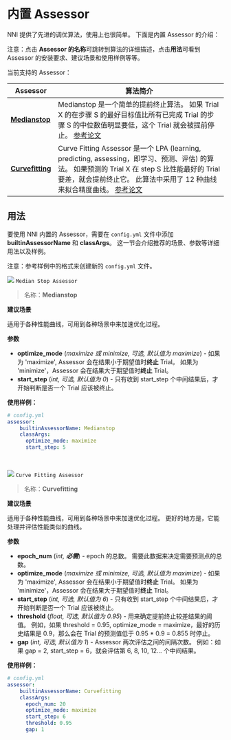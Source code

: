# 内置 Assessor

NNI 提供了先进的调优算法，使用上也很简单。 下面是内置 Assessor 的介绍：

注意：点击 **Assessor 的名称**可跳转到算法的详细描述，点击**用法**可看到 Assessor 的安装要求、建议场景和使用样例等等。

当前支持的 Assessor：

| Assessor                          | 算法简介                                                                                                                                                                                                                                                      |
| --------------------------------- | --------------------------------------------------------------------------------------------------------------------------------------------------------------------------------------------------------------------------------------------------------- |
| [**Medianstop**](#MedianStop)     | Medianstop 是一个简单的提前终止算法。 如果 Trial X 的在步骤 S 的最好目标值比所有已完成 Trial 的步骤 S 的中位数值明显要低，这个 Trial 就会被提前停止。 [参考论文](https://static.googleusercontent.com/media/research.google.com/en//pubs/archive/46180.pdf)                                                         |
| [**Curvefitting**](#Curvefitting) | Curve Fitting Assessor 是一个 LPA (learning, predicting, assessing，即学习、预测、评估) 的算法。 如果预测的 Trial X 在 step S 比性能最好的 Trial 要差，就会提前终止它。 此算法中采用了 12 种曲线来拟合精度曲线。 [参考论文](http://aad.informatik.uni-freiburg.de/papers/15-IJCAI-Extrapolation_of_Learning_Curves.pdf) |

## 用法

要使用 NNI 内置的 Assessor，需要在 `config.yml` 文件中添加 **builtinAssessorName** 和 **classArgs**。 这一节会介绍推荐的场景、参数等详细用法以及样例。

注意：参考样例中的格式来创建新的 `config.yml` 文件。

<a name="MedianStop"></a>

![](https://placehold.it/15/1589F0/000000?text=+) `Median Stop Assessor`

> 名称：**Medianstop**

**建议场景**

适用于各种性能曲线，可用到各种场景中来加速优化过程。

**参数**

* **optimize_mode** (*maximize 或 minimize, 可选, 默认值为 maximize*) - 如果为 'maximize', Assessor 会在结果小于期望值时**终止** Trial。 如果为 'minimize'，Assessor 会在结果大于期望值时**终止** Trial。
* **start_step** (*int, 可选, 默认值为 0*) - 只有收到 start_step 个中间结果后，才开始判断是否一个 Trial 应该被终止。

**使用样例：**

```yaml
# config.yml
assessor:
    builtinAssessorName: Medianstop
    classArgs:
      optimize_mode: maximize
      start_step: 5
```

<br />

<a name="Curvefitting"></a>

![](https://placehold.it/15/1589F0/000000?text=+) `Curve Fitting Assessor`

> 名称：**Curvefitting**

**建议场景**

适用于各种性能曲线，可用到各种场景中来加速优化过程。 更好的地方是，它能处理并评估性能类似的曲线。

**参数**

* **epoch_num** (*int, **必需***) - epoch 的总数。 需要此数据来决定需要预测点的总数。
* **optimize_mode** (*maximize 或 minimize, 可选, 默认值为 maximize*) - 如果为 'maximize', Assessor 会在结果小于期望值时**终止** Trial。 如果为 'minimize'，Assessor 会在结果大于期望值时**终止** Trial。
* **start_step** (*int, 可选, 默认值为 6*) - 只有收到 start_step 个中间结果后，才开始判断是否一个 Trial 应该被终止。
* **threshold** (*float, 可选, 默认值为 0.95*) - 用来确定提前终止较差结果的阈值。 例如，如果 threshold = 0.95, optimize_mode = maximize，最好的历史结果是 0.9，那么会在 Trial 的预测值低于 0.95 * 0.9 = 0.855 时停止。
* **gap** (*int, 可选, 默认值为 1*) - Assessor 两次评估之间的间隔次数。 例如：如果 gap = 2, start_step = 6，就会评估第 6, 8, 10, 12... 个中间结果。

**使用样例：**

```yaml
# config.yml
assessor:
    builtinAssessorName: Curvefitting
    classArgs:
      epoch_num: 20
      optimize_mode: maximize
      start_step: 6
      threshold: 0.95
      gap: 1
```